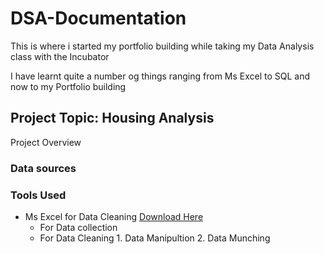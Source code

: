 # DSA-Documentation

This is where i started my portfolio building while taking my Data Analysis class with the Incubator

I have learnt quite a number og things ranging from Ms Excel to SQL and now to my Portfolio building

## Project Topic: Housing Analysis

Project Overview

### Data sources

### Tools Used
- Ms Excel for Data Cleaning [Download Here](https://www.microsoft.com)
    - For Data collection
    - For Data Cleaning
          1. Data Manipultion
          2. Data Munching
